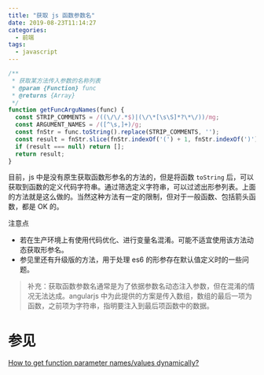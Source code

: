```yaml
---
title: "获取 js 函数参数名"
date: 2019-08-23T11:14:27
categories:
  - 前端
tags:
  - javascript
---
```


```js
/**
 * 获取某方法传入参数的名称列表
 * @param {Function} func 
 * @returns {Array}
 */
function getFuncArguNames(func) {
  const STRIP_COMMENTS = /((\/\/.*$)|(\/\*[\s\S]*?\*\/))/mg;
  const ARGUMENT_NAMES = /([^\s,]+)/g;
  const fnStr = func.toString().replace(STRIP_COMMENTS, '');
  const result = fnStr.slice(fnStr.indexOf('(') + 1, fnStr.indexOf(')')).match(ARGUMENT_NAMES);
  if (result === null) return [];
  return result;
}
```

目前，js 中是没有原生获取函数形参名的方法的，但是将函数 `toString` 后，可以获取到函数的定义代码字符串。通过筛选定义字符串，可以过滤出形参列表。上面的方法就是这么做的。当然这种方法有一定的限制，但对于一般函数、包括箭头函数，都是 OK 的。

注意点
- 若在生产环境上有使用代码优化、进行变量名混淆。可能不适宜使用该方法动态获取形参名。
- 参见里还有升级版的方法，用于处理 es6 的形参存在默认值定义时的一些问题。

> 补充：获取函数参数名通常是为了依据参数名动态注入参数，但在混淆的情况无法达成。angularjs 中为此提供的方案是传入数组，数组的最后一项为函数，之前项为字符串，指明要注入到最后项函数中的数据。

# 参见

[How to get function parameter names/values dynamically?](https://stackoverflow.com/questions/1007981/how-to-get-function-parameter-names-values-dynamically)